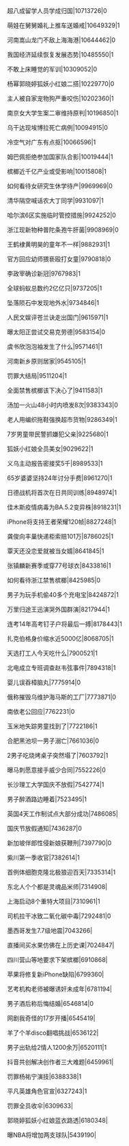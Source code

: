 超八成留学人员学成归国|10713726|0

萌娃在舅舅婚礼上推车送婚戒|10649329|1

河南嵩山龙门不敌上海海港|10644462|0

我国经济延续恢复发展态势|10485550|1

不敢上床睡觉的军训|10309052|0

杨幂郭晓婷狐妖小红娘二搭|10229770|0

主人被自家宠物狗严重咬伤|10202360|1

南京女大学生案二审维持原判|10196850|1

乌干达现埃博拉死亡病例|10094915|0

冷空气对广东有点抠|10066596|1

姆巴佩拒绝参加国家队合影|10019444|1

槟榔近千亿产业或受影响|10015808|1

如何看待女研究生休学待产|9969969|0

清华隔空喊话农大丁同学|9931097|1

哈尔滨6区实施临时管控措施|9924252|0

浙江现新物种普陀条孢牛肝菌|9908969|0

王鹤棣黄明昊的童年不一样|9882931|1

官方回应幼师猥亵殴打女童|9790818|0

李政宰确诊新冠|9767983|1

全球蚂蚁总数约2亿亿只|9737205|1

坠落陨石中发现地外水|9734846|1

人民文娱评苍兰诀走出国门|9615971|1

曝太阳正尝试交易克劳德|9583154|0

虞书欣泡泡袖发生了什么|9571461|1

河南新乡原则居家|9545105|1

罚罪大结局|9511204|1

全面禁售槟榔该下决心了|9411583|1

汤加一火山48小时内喷发8次|9383343|0

老人用编织拖鞋强换超市货物|9286349|1

7岁男童带民警抓嫌犯父亲|9225680|1

狐妖小红娘全员美女|9029622|1

义乌主动报告密接奖5千|8989533|1

65岁婆婆坚持24年讨分手费|8961270|1

日德战机将首次在日共同训练|8948974|1

佳木斯疫情病毒为BA.5.2变异株|8918231|1

iPhone将支持王者荣耀120帧|8827248|1

龚俊向丰巢快递柜索赔101万|8786025|1

覃天还没恋爱就被当女婿|8641845|1

张镇麟新赛季或穿77号球衣|8433816|1

如何看待浙江禁售槟榔|8425985|0

男子为玩手机偷40多个充电宝|8424872|1

万里归途王迅演哭外国群演|8217944|1

连考14年高考钉子户将最后一搏|8178443|1

扎克伯格身价缩水近5000亿|8068705|1

天选打工人今天吃什么|7900521|1

北电成立专班调查赵韦弦事件|7894318|1

婴儿误吞樟脑丸|7775914|0

俄称摧毁乌维护海马斯的工厂|7773871|0

南依老公回应|7762231|0

玉米地失踪男童找到了|7722186|1

合肥黑池坝一男子溺亡|7661036|0

2男子吃烧烤桌子突然塌了|7603792|1

曝马刺愿意接手威少合同|7552226|0

长沙理工大学国庆不放假|7542774|1

男子醉酒路边睡着|7523495|1

英国4天工作制试点大部分成功|7486085|

国庆节放假通知|7436287|0

新加坡伴郎性侵新娘获鞭刑|7397790|0

紫川第一季收官|7382614|1

首例体细胞克隆北极狼迎百天|7335314|1

东北人个个都是灵魂品米师|7314908|

上海启动8个重特大项目|7310961|1

司机拉干冰致二氧化碳中毒|7292481|0

墨西哥发生7.7级地震|7043266|

直播间买水果仿佛在上历史课|7024847|

四川营山等地要求下架槟榔|6910868|

苹果将修复新iPhone缺陷|6799360|

艺考机构老师被曝诱奸未成年|6781194|

男子酒后称后悔结婚|6546814|0

网剧我奇怪的17岁开播|6545419|

羊了个羊disco翻唱挑战|6536122|

男子出轨给2情人1200余万|6520111|1

抖音共创解决创作者三大难题|6459961|

罚罪杨祐宁演技|6388338|1

平凡英雄角色官宣|6327243|1

罚罪全员收伞|6309633|

郭晓婷狐妖小红娘蓝衣路透|6180348|

曝NBA将增加两支球队|5439190|


